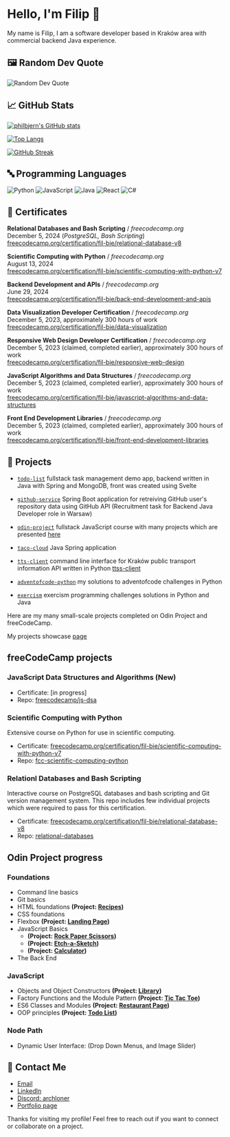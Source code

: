 # Hello, I'm Filip 👋

My name is Filip, I am a software developer based in Kraków area with commercial backend Java experience.

## 🖼️ Random Dev Quote
![Random Dev Quote](https://quotes-github-readme.vercel.app/api?type=horizontal&theme=radical)

## 📈 GitHub Stats
[![philbjern's GitHub stats](https://github-readme-stats.vercel.app/api?username=philbjern&show_icons=true&theme=radical)](https://github.com/anuraghazra/github-readme-stats)

[![Top Langs](https://github-readme-stats.vercel.app/api/top-langs/?username=philbjern&layout=compact&theme=radical)](https://github.com/anuraghazra/github-readme-stats)

[![GitHub Streak](https://streak-stats.demolab.com?user=philbjern&theme=radical)](https://git.io/streak-stats)

## 🔤 Programming Languages
![Python](https://img.shields.io/badge/Python-blue?style=flat&logo=python&logoColor=white)
![JavaScript](https://img.shields.io/badge/JavaScript-blue?style=flat&logo=javascript&logoColor=white)
![Java](https://img.shields.io/badge/Java-blue?style=flat&logo=java&logoColor=white)
![React](https://img.shields.io/badge/React-blue?style=flat&logo=react&logoColor=white)
![C#](https://img.shields.io/badge/C%23-blue?style=flat&logo=csharp&logoColor=white)

## 🔭 Certificates

**Relational Databases and Bash Scripting** / *freecodecamp.org*\
December 5, 2024 (*PostgreSQL, Bash Scripting*)\
[freecodecamp.org/certification/fil-bie/relational-database-v8](https://wwww.freecodecamp.org/certification/fil-bie/relational-database-v8)

**Scientific Computing with Python** / *freecodecamp.org*\
August 13, 2024\
[freecodecamp.org/certification/fil-bie/scientific-computing-with-python-v7](https://www.freecodecamp.org/certification/fil-bie/scientific-computing-with-python-v7)

**Backend Development and APIs** / *freecodecamp.org*\
June 29, 2024\
[freecodecamp.org/certification/fil-bie/back-end-development-and-apis](https://www.freecodecamp.org/certification/fil-bie/back-end-development-and-apis) 

**Data Visualization Developer Certification** / *freecodecamp.org*\
December 5, 2023, approximately 300 hours of work\
[freecodecamp.org/certification/fil-bie/data-visualization](https://www.freecodecamp.org/certification/fil-bie/data-visualization)

**Responsive Web Design Developer Certification** / *freecodecamp.org*\
December 5, 2023 (claimed, completed earlier), approximately 300 hours of work\
[freecodecamp.org/certification/fil-bie/responsive-web-design](https://www.freecodecamp.org/certification/fil-bie/responsive-web-design)

**JavaScript Algorithms and Data Structures** / *freecodecamp.org*\
December 5, 2023 (claimed, completed earlier), approximately 300 hours of work\
[freecodecamp.org/certification/fil-bie/javascript-algorithms-and-data-structures](https://www.freecodecamp.org/certification/fil-bie/javascript-algorithms-and-data-structures)

**Front End Development Libraries** / *freecodecamp.org*\
December 5, 2023 (claimed, completed earlier), approximately 300 hours of work\
[freecodecamp.org/certification/fil-bie/front-end-development-libraries](https://www.freecodecamp.org/certification/fil-bie/front-end-development-libraries)


## 🚀 Projects

- [`todo-list`](https://github.com/philbjern/todolist) fullstack task management demo app, backend written in Java with Spring and MongoDB, front was created using Svelte

- [`github-service`](https://github.com/philbjern/githubservice) Spring Boot application for retreiving GitHub user's repository data using GitHub API (Recruitment task for Backend Java Developer role in Warsaw)

- [`odin-project`](https://github.com/philbjern/odin-project) fullstack JavaScript course with many projects which are presented [here](https://philbjern.github.io/portfolio) 

- [`taco-cloud`](https://github.com/philbjern/tacocloud) Java Spring application

- [`tts-client`](https://github.com/philbjern/ttss-client) command line interface for Kraków public transport information API written in Python [ttss-client](https://github.com/philbjern/ttss-client)

- [`adventofcode-python`](https://www.github.com/philbjern/adventofcode-python/) my solutions to adventofcode challenges in Python

- [`exercism`](https://github.com/philbjern/exercism) exercism programming challenges solutions in Python and Java


Here are my many small-scale projects completed on Odin Project and freeCodeCamp.

My projects showcase [page](https://philbjern.github.io/portfolio) 

## freeCodeCamp projects

### JavaScript Data Structures and Algorithms (New)
* Certificate: [in progress]
* Repo: [freecodecamp/js-dsa](https://github.com/philbjern/portfolio/tree/main/freecodecamp/js-dsa)

### Scientific Computing with Python
Extensive course on Python for use in scientific computing. 
* Certificate: [freecodecamp.org/certification/fil-bie/scientific-computing-with-python-v7](https://freecodecamp.org/certification/fil-bie/scientific-computing-with-python-v7)
* Repo: [fcc-scientific-computing-python](https://github.com/philbjern/fcc-scientific-computing-python)

### Relationl Databases and Bash Scripting
Interactive course on PostgreSQL databases and bash scripting and Git version management system. This repo includes few individual projects which were required to pass for this certification.
* Certificate: [freecodecamp.org/certification/fil-bie/relational-database-v8](https://freecodecamp.org/certification/fil-bie/relational-database-v8)
* Repo: [relational-databases](https://github.com/philbjern/relational-databases)

## Odin Project progress

### Foundations
* Command line basics
* Git basics
* HTML foundations **(Project: [Recipes](https://github.com/philbjern/odin-project/tree/main/foundations/03-html-foundations/PROJECT-recipes))**
* CSS foundations
* Flexbox **(Project: [Landing Page](https://github.com/philbjern/odin-project/tree/main/foundations/05-flex/00-PROJECT-landing-page))**
* JavaScript Basics 
  * **(Project: [Rock Paper Scissors](https://github.com/philbjern/odin-project/tree/main/foundations/06-javascript/00-PROJECT-rock-paper-scissors))**
  * **(Project: [Etch-a-Sketch](https://github.com/philbjern/odin-project/tree/main/foundations/06-javascript/00-PROJECT-etch-a-sketch))** 
  * **(Project: [Calculator](https://github.com/philbjern/odin-project/tree/main/foundations/06-javascript/00-PROJECT-calculator))** 
* The Back End

### JavaScript
* Objects and Object Constructors **(Project: [Library](https://github.com/philbjern/odin-project/tree/main/javascript/organizing-js-code/PROJECT-library))**
* Factory Functions and the Module Pattern **(Project: [Tic Tac Toe](https://github.com/philbjern/odin-project/tree/main/javascript/organizing-js-code/PROJECT-tic-tac-toe))**
* ES6 Classes and Modules **(Project: [Restaurant Page](https://github.com/philbjern/restaurant-page))**
* OOP principles **(Project: [Todo List](https://github.com/philbjern/todo-list))**

### Node Path 
* Dynamic User Interface: (Drop Down Menus, and Image Slider)

## 💼 Contact Me
- [Email](mailto:archloner@pm.me)
- [LinkedIn](https://www.linkedin.com/in/phil-bjern-xff)
- [Discord: archloner](https://discord.com)
- [Portfolio page](https://philbjern.github.io/portfolio) 

Thanks for visiting my profile! Feel free to reach out if you want to connect or collaborate on a project.